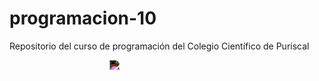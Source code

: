 # programacion-10
Repositorio del curso de programación del Colegio Científico de Puriscal


<p align="center">
  <img src="https://cdn-icons-png.flaticon.com/512/5385/5385850.png" alt="Descripción de la imagen" style="filter: invert(100%) brightness(1.5);">
</p>
